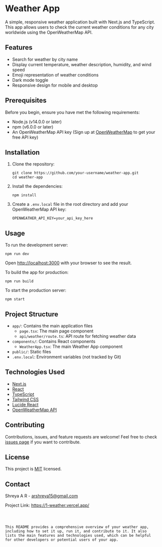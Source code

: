 # Weather App

A simple, responsive weather application built with Next.js and TypeScript. This app allows users to check the current weather conditions for any city worldwide using the OpenWeatherMap API.

## Features

- Search for weather by city name
- Display current temperature, weather description, humidity, and wind speed
- Emoji representation of weather conditions
- Dark mode toggle
- Responsive design for mobile and desktop

## Prerequisites

Before you begin, ensure you have met the following requirements:

- Node.js (v14.0.0 or later)
- npm (v6.0.0 or later)
- An OpenWeatherMap API key (Sign up at [OpenWeatherMap](https://openweathermap.org/api) to get your free API key)

## Installation

1. Clone the repository:
   ```
   git clone https://github.com/your-username/weather-app.git
   cd weather-app
   ```

2. Install the dependencies:
   ```
   npm install
   ```

3. Create a `.env.local` file in the root directory and add your OpenWeatherMap API key:
   ```
   OPENWEATHER_API_KEY=your_api_key_here
   ```

## Usage

To run the development server:

```
npm run dev
```

Open [http://localhost:3000](http://localhost:3000) with your browser to see the result.

To build the app for production:

```
npm run build
```

To start the production server:

```
npm start
```

## Project Structure

- `app/`: Contains the main application files
  - `page.tsx`: The main page component
  - `api/weather/route.ts`: API route for fetching weather data
- `components/`: Contains React components
  - `WeatherApp.tsx`: The main Weather App component
- `public/`: Static files
- `.env.local`: Environment variables (not tracked by Git)

## Technologies Used

- [Next.js](https://nextjs.org/)
- [React](https://reactjs.org/)
- [TypeScript](https://www.typescriptlang.org/)
- [Tailwind CSS](https://tailwindcss.com/)
- [Lucide React](https://lucide.dev/)
- [OpenWeatherMap API](https://openweathermap.org/api)

## Contributing

Contributions, issues, and feature requests are welcome! Feel free to check [issues page](https://github.com/your-username/weather-app/issues) if you want to contribute.

## License

This project is [MIT](https://choosealicense.com/licenses/mit/) licensed.

## Contact

Shreya A R - arshreya15@gmail.com

Project Link: https://1-weather.vercel.app/
```



This README provides a comprehensive overview of your weather app, including how to set it up, run it, and contribute to it. It also lists the main features and technologies used, which can be helpful for other developers or potential users of your app.
